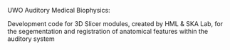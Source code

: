 UWO Auditory Medical Biophysics:

Development code for 3D Slicer modules, created by HML & SKA Lab, for the segementation and registration of anatomical features within the auditory system 
